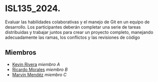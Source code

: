 # ISL135_2024.
Evaluar las habilidades colaborativas y el manejo de Git en un equipo de desarrollo. Los participantes deberán completar una serie de tareas distribuidas y trabajar juntos para crear un proyecto completo, manejando adecuadamente las ramas, los conflictos y las revisiones de código

## Miembros
+ [Kevin Rivera](https://github.com/keriz-rh) *miembro A*
+ [Ricardo Morales](https://github.com/MM23084) *miembro B*
+ [Marvin Mendéz](https://github.com/marvinmendezdevs) *miembro C*
